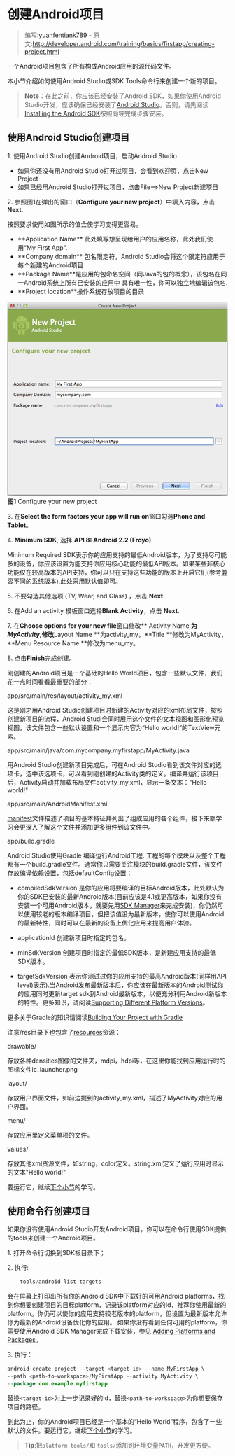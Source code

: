 # 创建Android项目

> 编写:[yuanfentiank789](https://github.com/yuanfentiank789) - 原文:<http://developer.android.com/training/basics/firstapp/creating-project.html>

一个Android项目包含了所有构成Android应用的源代码文件。

本小节介绍如何使用Android Studio或SDK Tools命令行来创建一个新的项目。

> **Note**：在此之前，你应该已经安装了Android SDK，如果你使用Android Studio开发，应该确保已经安装了[Android Studio](http://developer.android.com/sdk/installing/studio.html)。否则，请先阅读 [Installing the Android SDK](http://developer.android.com/sdk/installing/index.html)按照向导完成步骤安装。

## 使用Android Studio创建项目

1\. 使用Android Studio创建Android项目，启动Android Studio
   <ul>
   <li>如果你还没有用Android Studio打开过项目，会看到欢迎页，点击New Project</li>
   <li>如果已经用Android Studio打开过项目，点击File==>New Project新建项目</li>
   </ul>

2\. 参照图1在弹出的窗口（**Configure your new project**）中填入内容，点击**Next**.

   按照要求使用如图所示的值会使学习变得更容易。
   <ul>
   <li>**Application Name** 此处填写想呈现给用户的应用名称，此处我们使用“My First App".</li>
   <li>**Company domain** 包名限定符，Android Studio会将这个限定符应用于每个新建的Android项目</li>
   <li>**Package Name**是应用的包命名空间（同Java的包的概念），该包名在同一Android系统上所有已安装的应用中      具有唯一性，你可以独立地编辑该包名.</li>
   <li>**Project location**操作系统存放项目的目录</li>
   </ul>

![image](studio-setup-1.png)
    **图1** Configure your new project
	
3\. 在**Select the form factors your app will run on**窗口勾选**Phone and Tablet**。


4\. **Minimum SDK**, 选择 **API 8: Android 2.2 (Froyo)**.

   Minimum Required SDK表示你的应用支持的最低Android版本，为了支持尽可能多的设备，你应该设置为能支持你应用核心功能的最低API版本。如果某些非核心功能仅在较高版本的API支持，你可以只在支持这些功能的版本上开启它们(参考[兼容不同的系统版本](../supporting-devices/platforms.html)),此处采用默认值即可。

5\. 不要勾选其他选项 (TV, Wear, and Glass) ，点击 **Next**.

6\. 在Add an activity 模板窗口选择**Blank Activity**，点击 **Next**.

7\. 在**Choose options for your new file**窗口修改** Activity Name **为<I>MyActivity</I>,修改**Layout Name **为activity_my，**Title **修改为MyActivity，**Menu Resource Name **修改为menu_my。

8\. 点击**Finish**完成创建。

  刚创建的Android项目是一个基础的Hello World项目，包含一些默认文件，我们花一点时间看看最重要的部分：


app/src/main/res/layout/activity_my.xml

这是刚才用Android Studio创建项目时新建的Activity对应的xml布局文件，按照创建新项目的流程，Android Studi会同时展示这个文件的文本视图和图形化预览视图，该文件包含一些默认设置和一个显示内容为“Hello world!”的TextView元素。

app/src/main/java/com.mycompany.myfirstapp/MyActivity.java

用Android Studio创建新项目完成后，可在Android Studio看到该文件对应的选项卡，选中该选项卡，可以看到刚创建的Activity类的定义。编译并运行该项目后，Activity启动并加载布局文件activity_my.xml，显示一条文本："Hello world!"

app/src/main/AndroidManifest.xml

[manifest](http://developer.android.com/guide/topics/manifest/manifest-intro.html)文件描述了项目的基本特征并列出了组成应用的各个组件，接下来额学习会更深入了解这个文件并添加更多组件到该文件中。

app/build.gradle

Android Studio使用Gradle 编译运行Android工程. 工程的每个模块以及整个工程都有一个build.gradle文件。通常你只需要关注模块的build.gradle文件，该文件存放编译依赖设置，包括defaultConfig设置：

+ compiledSdkVersion
是你的应用将要编译的目标Android版本，此处默认为你的SDK已安装的最新Android版本(目前应该是4.1或更高版本，如果你没有安装一个可用Android版本，就要先用[SDK Manager](http://developer.android.com/sdk/installing/adding-packages.html)来完成安装)，你仍然可以使用较老的版本编译项目，但把该值设为最新版本，使你可以使用Android的最新特性，同时可以在最新的设备上优化应用来提高用户体验。

+ applicationId 创建新项目时指定的包名。

+ minSdkVersion 创建项目时指定的最低SDK版本，是新建应用支持的最低SDK版本。

+ targetSdkVersion 表示你测试过你的应用支持的最高Android版本(同样用API level)表示).当Android发布最新版本后，你应该在最新版本的Android测试你的应用同时更新target sdk到Android最新版本，以便充分利用Android新版本的特性。更多知识，请阅读[Supporting Different Platform Versions](http://developer.android.com/training/basics/supporting-devices/platforms.html)。


更多关于Gradle的知识请阅读[Building Your Project with Gradle](http://developer.android.com/sdk/installing/studio-build.html)

注意/res目录下也包含了[resources](http://developer.android.com/guide/topics/resources/overview.html)资源：

drawable<density>/

存放各种densities图像的文件夹，mdpi，hdpi等，在这里你能找到应用运行时的图标文件ic_launcher.png

layout/

存放用户界面文件，如前边提到的activity_my.xml，描述了MyActivity对应的用户界面。

menu/

存放应用里定义菜单项的文件。

values/

存放其他xml资源文件，如string，color定义。string.xml定义了运行应用时显示的文本"Hello world!"

要运行它，继续[下个小节](running-app.html)的学习。

## 使用命令行创建项目

如果你没有使用Android Studio开发Android项目，你可以在命令行使用SDK提供的tools来创建一个Android项目。

1\. 打开命令行切换到SDK根目录下；

2\. 执行:

```java
    tools/android list targets
```

会在屏幕上打印出所有你的Android SDK中下载好的可用Android  platforms，找到你想要创建项目的目标platform，记录该platform对应的Id，推荐你使用最新的platform。你仍可以使你的应用支持较老版本的platform，但设置为最新版本允许你为最新的Android设备优化你的应用。
如果你没有看到任何可用的platform，你需要使用Android SDK Manager完成下载安装，参见 [Adding Platforms and Packages](http://developer.android.com/sdk/installing/adding-packages.html)。

3\. 执行：

```java
android create project --target <target-id> --name MyFirstApp \
--path <path-to-workspace>/MyFirstApp --activity MyActivity \
--package com.example.myfirstapp
```

替换`<target-id>`为上一步记录好的Id，替换`<path-to-workspace>`为你想要保存项目的路径。

到此为止，你的Android项目已经是一个基本的“Hello World”程序，包含了一些默认的文件。要运行它，继续[下个小节](running-app.html)的学习。

> **Tip**:把`platform-tools/`和 `tools/`添加到环境变量`PATH`，开发更方便。
